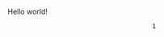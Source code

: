 Hello  world!














































                                            1